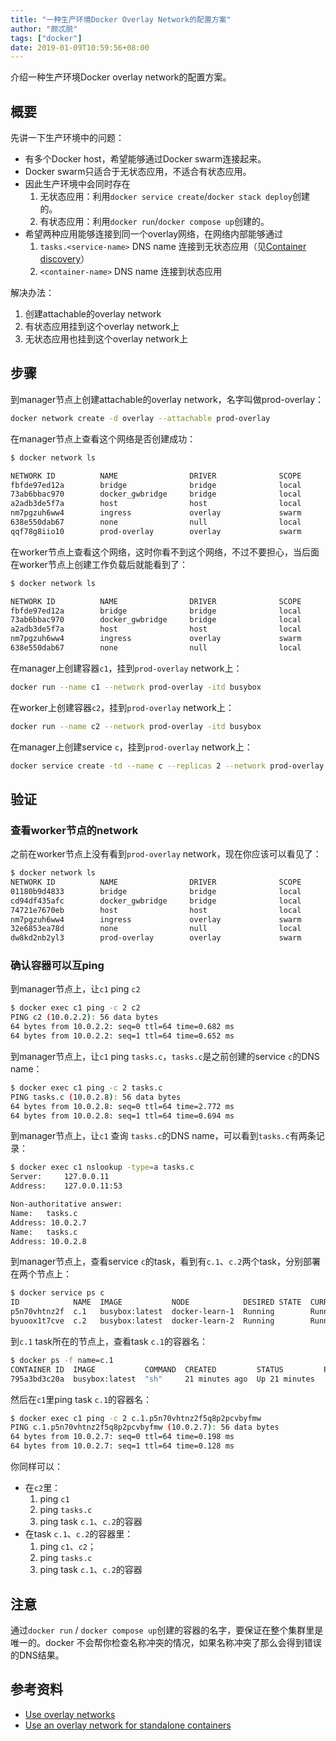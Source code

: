 ```yaml
---
title: "一种生产环境Docker Overlay Network的配置方案"
author: "颇忒脱"
tags: ["docker"]
date: 2019-01-09T10:59:56+08:00
---
```


介绍一种生产环境Docker overlay network的配置方案。

<!--more-->

## 概要

先讲一下生产环境中的问题：

* 有多个Docker host，希望能够通过Docker swarm连接起来。
* Docker swarm只适合于无状态应用，不适合有状态应用。
* 因此生产环境中会同时存在
  1. 无状态应用：利用`docker service create`/`docker stack deploy`创建的。
  2. 有状态应用：利用`docker run`/`docker compose up`创建的。
* 希望两种应用能够连接到同一个overlay网络，在网络内部能够通过
  1. `tasks.<service-name>` DNS name 连接到无状态应用（见[Container discovery][doc-cd]）
  2. `<container-name>` DNS name 连接到状态应用

解决办法：

1. 创建attachable的overlay network
2. 有状态应用挂到这个overlay network上
3. 无状态应用也挂到这个overlay network上

## 步骤

到manager节点上创建attachable的overlay network，名字叫做prod-overlay：

```bash
docker network create -d overlay --attachable prod-overlay
```

在manager节点上查看这个网络是否创建成功：

```bash
$ docker network ls

NETWORK ID          NAME                DRIVER              SCOPE
fbfde97ed12a        bridge              bridge              local
73ab6bbac970        docker_gwbridge     bridge              local
a2adb3de5f7a        host                host                local
nm7pgzuh6ww4        ingress             overlay             swarm
638e550dab67        none                null                local
qqf78g8iio10        prod-overlay        overlay             swarm
```

在worker节点上查看这个网络，这时你看不到这个网络，不过不要担心，当后面在worker节点上创建工作负载后就能看到了：

```bash
$ docker network ls

NETWORK ID          NAME                DRIVER              SCOPE
fbfde97ed12a        bridge              bridge              local
73ab6bbac970        docker_gwbridge     bridge              local
a2adb3de5f7a        host                host                local
nm7pgzuh6ww4        ingress             overlay             swarm
638e550dab67        none                null                local
```

在manager上创建容器`c1`，挂到`prod-overlay` network上：
```bash
docker run --name c1 --network prod-overlay -itd busybox
```

在worker上创建容器`c2`，挂到`prod-overlay` network上：

```bash
docker run --name c2 --network prod-overlay -itd busybox
```

在manager上创建service `c`，挂到`prod-overlay` network上：

```bash
docker service create -td --name c --replicas 2 --network prod-overlay busybox
```

## 验证

### 查看worker节点的network

之前在worker节点上没有看到`prod-overlay` network，现在你应该可以看见了：

```bash
$ docker network ls
NETWORK ID          NAME                DRIVER              SCOPE
01180b9d4833        bridge              bridge              local
cd94df435afc        docker_gwbridge     bridge              local
74721e7670eb        host                host                local
nm7pgzuh6ww4        ingress             overlay             swarm
32e6853ea78d        none                null                local
dw8kd2nb2yl3        prod-overlay        overlay             swarm
```

### 确认容器可以互ping


到manager节点上，让`c1` ping `c2`

```bash
$ docker exec c1 ping -c 2 c2
PING c2 (10.0.2.2): 56 data bytes
64 bytes from 10.0.2.2: seq=0 ttl=64 time=0.682 ms
64 bytes from 10.0.2.2: seq=1 ttl=64 time=0.652 ms
```

到manager节点上，让`c1` ping `tasks.c`，`tasks.c`是之前创建的service `c`的DNS name：

```bash
$ docker exec c1 ping -c 2 tasks.c
PING tasks.c (10.0.2.8): 56 data bytes
64 bytes from 10.0.2.8: seq=0 ttl=64 time=2.772 ms
64 bytes from 10.0.2.8: seq=1 ttl=64 time=0.694 ms
```

到manager节点上，让`c1` 查询 `tasks.c`的DNS name，可以看到`tasks.c`有两条记录：

```bash
$ docker exec c1 nslookup -type=a tasks.c
Server:		127.0.0.11
Address:	127.0.0.11:53

Non-authoritative answer:
Name:	tasks.c
Address: 10.0.2.7
Name:	tasks.c
Address: 10.0.2.8
```

到manager节点上，查看service `c`的task，看到有`c.1`、`c.2`两个task，分别部署在两个节点上：

```bash
$ docker service ps c
ID            NAME  IMAGE           NODE            DESIRED STATE  CURRENT STATE           ERROR  PORTS
p5n70vhtnz2f  c.1   busybox:latest  docker-learn-1  Running        Running 17 minutes ago
byuoox1t7cve  c.2   busybox:latest  docker-learn-2  Running        Running 17 minutes ago
```

到`c.1` task所在的节点上，查看task `c.1`的容器名：

```bash
$ docker ps -f name=c.1
CONTAINER ID  IMAGE           COMMAND  CREATED         STATUS         PORTS  NAMES
795a3bd3c20a  busybox:latest  "sh"     21 minutes ago  Up 21 minutes         c.1.p5n70vhtnz2f5q8p2pcvbyfmw
```

然后在`c1`里ping task `c.1`的容器名：

```bash
$ docker exec c1 ping -c 2 c.1.p5n70vhtnz2f5q8p2pcvbyfmw
PING c.1.p5n70vhtnz2f5q8p2pcvbyfmw (10.0.2.7): 56 data bytes
64 bytes from 10.0.2.7: seq=0 ttl=64 time=0.198 ms
64 bytes from 10.0.2.7: seq=1 ttl=64 time=0.128 ms
```

你同样可以：

* 在`c2`里：
  1. ping `c1`
  1. ping `tasks.c`
  1. ping task `c.1`、`c.2`的容器
* 在task `c.1`、`c.2`的容器里：
  1. ping `c1`、`c2`；
  1. ping `tasks.c`
  1. ping task `c.1`、`c.2`的容器

## 注意

通过`docker run` / `docker compose up`创建的容器的名字，要保证在整个集群里是唯一的。docker 不会帮你检查名称冲突的情况，如果名称冲突了那么会得到错误的DNS结果。

## 参考资料

* [Use overlay networks][doc-overlay]
* [Use an overlay network for standalone containers][doc-standalone]


[doc-cd]: https://docs.docker.com/network/overlay/#container-discovery
[doc-overlay]: https://docs.docker.com/network/overlay/
[doc-standalone]: https://docs.docker.com/network/network-tutorial-overlay/#use-an-overlay-network-for-standalone-containers